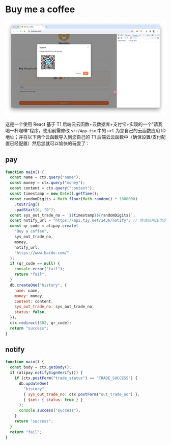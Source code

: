 # Buy me a coffee

![alt 预览](./public/1.png)

这是一个使用 React 基于 T1 后端云云函数+云数据库+支付宝+实现的一个“请我喝一杯咖啡”程序，使用前需修改 `src/App.tsx` 中的 `url` 为您自己的云函数应用 ID 地址；并将以下两个云函数导入到您自己的 T1 后端云云函数中（确保设置/支付配置已经配置）然后您就可以愉快的玩耍了：

## pay

```js
function main() {
  const name = ctx.query("name");
  const money = ctx.query("money");
  const content = ctx.query("content");
  const timestamp = new Date().getTime();
  const randomDigits = Math.floor(Math.random() * 1000000)
    .toString()
    .padStart(6, "0");
  const sys_out_trade_no = `${timestamp}${randomDigits}`;
  const notify_url = "https://api.t1y.net/1436/notify"; // 修改应用ID为您自己的ID
  const qr_code = alipay.create(
    "Buy a coffee",
    sys_out_trade_no,
    money,
    notify_url,
    "https://www.baidu.com/"
  );
  if (qr_code == null) {
    console.error("fail");
    return "fail";
  }
  db.createOne("history", {
    name: name,
    money: money,
    content: content,
    sys_out_trade_no: sys_out_trade_no,
    status: false,
  });
  ctx.redirect(302, qr_code);
  return "success";
}
```

## notify

```js
function main() {
  const body = ctx.getBody();
  if (alipay.notifySignVerify()) {
    if (ctx.postForm("trade_status") == "TRADE_SUCCESS") {
      db.updateOne(
        "history",
        { sys_out_trade_no: ctx.postForm("out_trade_no") },
        { $set: { status: true } }
      );
      console.success("success");
    }
    return "success";
  }
  return "fail";
}
```
